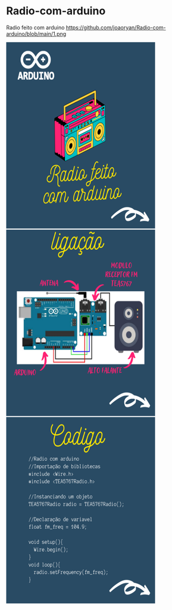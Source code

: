 # Radio-com-arduino
Radio feito com arduino https://github.com/joaoryan/Radio-com-arduino/blob/main/1.png

<img src="https://github.com/joaoryan/Radio-com-arduino/blob/main/1.png" width="400px" height="500px"/>
<img src="https://github.com/joaoryan/Radio-com-arduino/blob/main/2.png" width="400px" height="500px"/>
<img src="https://github.com/joaoryan/Radio-com-arduino/blob/main/3.png" width="400px" height="500px"/>
